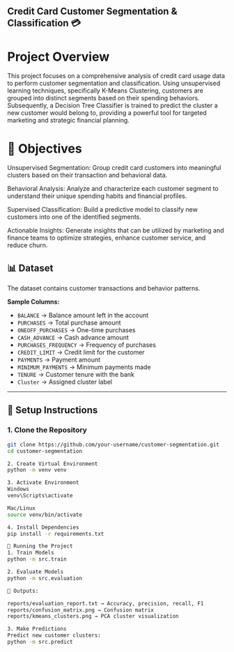 ## Credit Card Customer Segmentation & Classification 💳

# Project Overview
This project focuses on a comprehensive analysis of credit card usage data to perform customer segmentation and classification. Using unsupervised learning techniques, specifically K-Means Clustering, customers are grouped into distinct segments based on their spending behaviors. Subsequently, a Decision Tree Classifier is trained to predict the cluster a new customer would belong to, providing a powerful tool for targeted marketing and strategic financial planning.
# 🎯 Objectives
Unsupervised Segmentation: Group credit card customers into meaningful clusters based on their transaction and behavioral data.

Behavioral Analysis: Analyze and characterize each customer segment to understand their unique spending habits and financial profiles.

Supervised Classification: Build a predictive model to classify new customers into one of the identified segments.

Actionable Insights: Generate insights that can be utilized by marketing and finance teams to optimize strategies, enhance customer service, and reduce churn.
## 📊 Dataset

The dataset contains customer transactions and behavior patterns.  

**Sample Columns:**
- `BALANCE` → Balance amount left in the account  
- `PURCHASES` → Total purchase amount  
- `ONEOFF_PURCHASES` → One-time purchases  
- `CASH_ADVANCE` → Cash advance amount  
- `PURCHASES_FREQUENCY` → Frequency of purchases  
- `CREDIT_LIMIT` → Credit limit for the customer  
- `PAYMENTS` → Payment amount  
- `MINIMUM_PAYMENTS` → Minimum payments made  
- `TENURE` → Customer tenure with the bank  
- `Cluster` → Assigned cluster label  

---

## 🚀 Setup Instructions

### 1. Clone the Repository
```bash
git clone https://github.com/your-username/customer-segmentation.git
cd customer-segmentation

2. Create Virtual Environment
python -m venv venv

3. Activate Environment
Windows
venv\Scripts\activate

Mac/Linux
source venv/bin/activate

4. Install Dependencies
pip install -r requirements.txt

🏃 Running the Project
1. Train Models
python -m src.train

2. Evaluate Models
python -m src.evaluation

📌 Outputs:

reports/evaluation_report.txt → Accuracy, precision, recall, F1
reports/confusion_matrix.png → Confusion matrix
reports/kmeans_clusters.png → PCA cluster visualization

3. Make Predictions
Predict new customer clusters:
python -m src.predict
